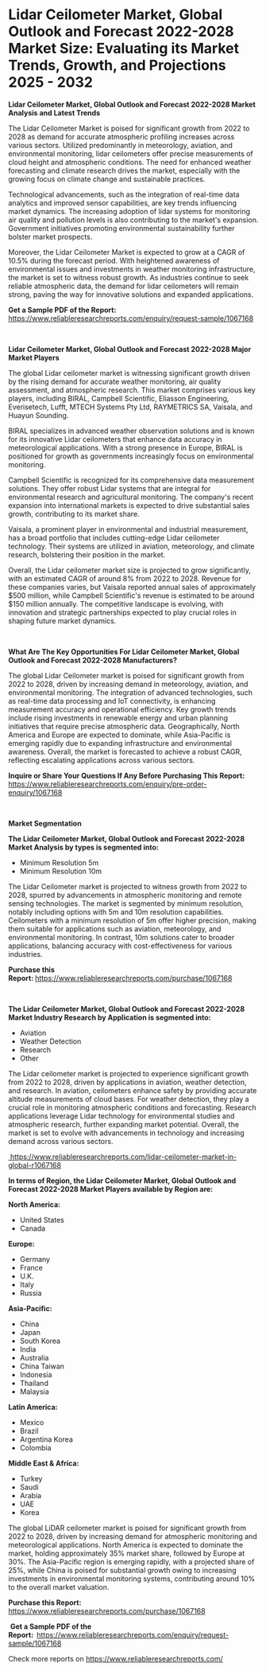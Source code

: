 <p><h1>Lidar Ceilometer Market, Global Outlook and Forecast 2022-2028 Market Size: Evaluating its Market Trends, Growth, and Projections 2025 - 2032</h1></p><p><strong>Lidar Ceilometer Market, Global Outlook and Forecast 2022-2028 Market Analysis and Latest Trends</strong></p>
<p><p>The Lidar Ceilometer Market is poised for significant growth from 2022 to 2028 as demand for accurate atmospheric profiling increases across various sectors. Utilized predominantly in meteorology, aviation, and environmental monitoring, lidar ceilometers offer precise measurements of cloud height and atmospheric conditions. The need for enhanced weather forecasting and climate research drives the market, especially with the growing focus on climate change and sustainable practices.</p><p>Technological advancements, such as the integration of real-time data analytics and improved sensor capabilities, are key trends influencing market dynamics. The increasing adoption of lidar systems for monitoring air quality and pollution levels is also contributing to the market's expansion. Government initiatives promoting environmental sustainability further bolster market prospects.</p><p>Moreover, the Lidar Ceilometer Market is expected to grow at a CAGR of 10.5% during the forecast period. With heightened awareness of environmental issues and investments in weather monitoring infrastructure, the market is set to witness robust growth. As industries continue to seek reliable atmospheric data, the demand for lidar ceilometers will remain strong, paving the way for innovative solutions and expanded applications.</p></p>
<p><strong>Get a Sample PDF of the Report:&nbsp;</strong> <a href="https://www.reliableresearchreports.com/enquiry/request-sample/1067168?utm_campaign=3213&utm_medium=2&utm_source=Github&utm_content=ia&utm_term=21032025&utm_id=lidar-ceilometer-market-global-outlook-and-forecast-2022-2028">https://www.reliableresearchreports.com/enquiry/request-sample/1067168</a></p>
<p>&nbsp;</p>
<p><strong>Lidar Ceilometer Market, Global Outlook and Forecast 2022-2028 Major Market Players</strong></p>
<p><p>The global Lidar ceilometer market is witnessing significant growth driven by the rising demand for accurate weather monitoring, air quality assessment, and atmospheric research. This market comprises various key players, including BIRAL, Campbell Scientific, Eliasson Engineering, Everisetech, Lufft, MTECH Systems Pty Ltd, RAYMETRICS SA, Vaisala, and Huayun Sounding.</p><p>BIRAL specializes in advanced weather observation solutions and is known for its innovative Lidar ceilometers that enhance data accuracy in meteorological applications. With a strong presence in Europe, BIRAL is positioned for growth as governments increasingly focus on environmental monitoring.</p><p>Campbell Scientific is recognized for its comprehensive data measurement solutions. They offer robust Lidar systems that are integral for environmental research and agricultural monitoring. The company's recent expansion into international markets is expected to drive substantial sales growth, contributing to its market share.</p><p>Vaisala, a prominent player in environmental and industrial measurement, has a broad portfolio that includes cutting-edge Lidar ceilometer technology. Their systems are utilized in aviation, meteorology, and climate research, bolstering their position in the market.</p><p>Overall, the Lidar ceilometer market size is projected to grow significantly, with an estimated CAGR of around 8% from 2022 to 2028. Revenue for these companies varies, but Vaisala reported annual sales of approximately $500 million, while Campbell Scientific's revenue is estimated to be around $150 million annually. The competitive landscape is evolving, with innovation and strategic partnerships expected to play crucial roles in shaping future market dynamics. </p></p>
<p>&nbsp;</p>
<p><strong>What Are The Key Opportunities For Lidar Ceilometer Market, Global Outlook and Forecast 2022-2028 Manufacturers?</strong></p>
<p><p>The global Lidar Ceilometer market is poised for significant growth from 2022 to 2028, driven by increasing demand in meteorology, aviation, and environmental monitoring. The integration of advanced technologies, such as real-time data processing and IoT connectivity, is enhancing measurement accuracy and operational efficiency. Key growth trends include rising investments in renewable energy and urban planning initiatives that require precise atmospheric data. Geographically, North America and Europe are expected to dominate, while Asia-Pacific is emerging rapidly due to expanding infrastructure and environmental awareness. Overall, the market is forecasted to achieve a robust CAGR, reflecting escalating applications across various sectors.</p></p>
<p><strong>Inquire or Share Your Questions If Any Before Purchasing This Report:</strong> <a href="https://www.reliableresearchreports.com/enquiry/pre-order-enquiry/1067168?utm_campaign=3213&utm_medium=2&utm_source=Github&utm_content=ia&utm_term=21032025&utm_id=lidar-ceilometer-market-global-outlook-and-forecast-2022-2028">https://www.reliableresearchreports.com/enquiry/pre-order-enquiry/1067168</a></p>
<p>&nbsp;</p>
<p><strong>Market Segmentation</strong></p>
<p><strong>The Lidar Ceilometer Market, Global Outlook and Forecast 2022-2028 Market Analysis by types is segmented into:</strong></p>
<p><ul><li>Minimum Resolution 5m</li><li>Minimum Resolution 10m</li></ul></p>
<p><p>The Lidar Ceilometer market is projected to witness growth from 2022 to 2028, spurred by advancements in atmospheric monitoring and remote sensing technologies. The market is segmented by minimum resolution, notably including options with 5m and 10m resolution capabilities. Ceilometers with a minimum resolution of 5m offer higher precision, making them suitable for applications such as aviation, meteorology, and environmental monitoring. In contrast, 10m solutions cater to broader applications, balancing accuracy with cost-effectiveness for various industries.</p></p>
<p><strong>Purchase this Report:&nbsp;</strong><a href="https://www.reliableresearchreports.com/purchase/1067168?utm_campaign=3213&utm_medium=2&utm_source=Github&utm_content=ia&utm_term=21032025&utm_id=lidar-ceilometer-market-global-outlook-and-forecast-2022-2028">https://www.reliableresearchreports.com/purchase/1067168</a></p>
<p>&nbsp;</p>
<p><strong>The Lidar Ceilometer Market, Global Outlook and Forecast 2022-2028 Market Industry Research by Application is segmented into:</strong></p>
<p><ul><li>Aviation</li><li>Weather Detection</li><li>Research</li><li>Other</li></ul></p>
<p><p>The Lidar ceilometer market is projected to experience significant growth from 2022 to 2028, driven by applications in aviation, weather detection, and research. In aviation, ceilometers enhance safety by providing accurate altitude measurements of cloud bases. For weather detection, they play a crucial role in monitoring atmospheric conditions and forecasting. Research applications leverage Lidar technology for environmental studies and atmospheric research, further expanding market potential. Overall, the market is set to evolve with advancements in technology and increasing demand across various sectors.</p></p>
<p><a href="https://www.reliableresearchreports.com/lidar-ceilometer-market-in-global-r1067168?utm_campaign=3213&utm_medium=2&utm_source=Github&utm_content=ia&utm_term=21032025&utm_id=lidar-ceilometer-market-global-outlook-and-forecast-2022-2028">&nbsp;https://www.reliableresearchreports.com/lidar-ceilometer-market-in-global-r1067168</a></p>
<p><strong>In terms of Region, the Lidar Ceilometer Market, Global Outlook and Forecast 2022-2028 Market Players available by Region are:</strong></p>
<p>
    <p> <strong> North America: </strong>
        <ul>
            <li>United States</li>
            <li>Canada</li>
        </ul>
        </p> 
    <p> <strong> Europe: </strong>
        <ul>
            <li>Germany</li>
            <li>France</li>
            <li>U.K.</li>
            <li>Italy</li>
            <li>Russia</li>
        </ul>
        </p> 
    <p> <strong> Asia-Pacific: </strong>
        <ul>
            <li>China</li>
            <li>Japan</li>
            <li>South Korea</li>
            <li>India</li>
            <li>Australia</li>
            <li>China Taiwan</li>
            <li>Indonesia</li>
            <li>Thailand</li>
            <li>Malaysia</li>
        </ul>
        </p> 
    <p> <strong> Latin America: </strong>
        <ul>
            <li>Mexico</li>
            <li>Brazil</li>
            <li>Argentina Korea</li>
            <li>Colombia</li>
        </ul>
        </p> 
    <p> <strong> Middle East & Africa: </strong>
        <ul>
            <li>Turkey</li>
            <li>Saudi</li>
            <li>Arabia</li>
            <li>UAE</li>
            <li>Korea</li>
        </ul>
    </p>
    </p>
<p><p>The global LiDAR ceilometer market is poised for significant growth from 2022 to 2028, driven by increasing demand for atmospheric monitoring and meteorological applications. North America is expected to dominate the market, holding approximately 35% market share, followed by Europe at 30%. The Asia-Pacific region is emerging rapidly, with a projected share of 25%, while China is poised for substantial growth owing to increasing investments in environmental monitoring systems, contributing around 10% to the overall market valuation.</p></p>
<p><strong>Purchase this Report: </strong><a href="https://www.reliableresearchreports.com/purchase/1067168?utm_campaign=3213&utm_medium=2&utm_source=Github&utm_content=ia&utm_term=21032025&utm_id=lidar-ceilometer-market-global-outlook-and-forecast-2022-2028">https://www.reliableresearchreports.com/purchase/1067168</a></p>
<p>&nbsp;<strong>Get a Sample PDF of the Report:&nbsp;&nbsp;</strong><a href="https://www.reliableresearchreports.com/enquiry/request-sample/1067168?utm_campaign=3213&utm_medium=2&utm_source=Github&utm_content=ia&utm_term=21032025&utm_id=lidar-ceilometer-market-global-outlook-and-forecast-2022-2028">https://www.reliableresearchreports.com/enquiry/request-sample/1067168</a></p>
<p><strong></strong></p>
<p>Check more reports on <a href="https://www.reliableresearchreports.com/?utm_campaign=3213&utm_medium=2&utm_source=Github&utm_content=ia&utm_term=21032025&utm_id=lidar-ceilometer-market-global-outlook-and-forecast-2022-2028">https://www.reliableresearchreports.com/</a></p>